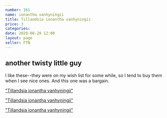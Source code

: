 ```yaml
---
number: 161
name: ionantha vanhyningii
title: Tillandsia ionantha vanhyningii
price: 3
categories: 
date: 2020-08-28 12:00
layout: page
seller: FTN
---
```

## another twisty little guy

I like these--they were on my wish list for some while, so I tend to buy them when I see nice ones. And this one was a bargain.

["Tillandsia ionantha vanhyningii"](/i/IMG_0862.jpeg "Tillandsia ionantha vanhyningii")

["Tillandsia ionantha vanhyningii"](/i/IMG_0863.jpeg "Tillandsia ionantha vanhyningii")

["Tillandsia ionantha vanhyningii"](/i/IMG_0864.jpeg "Tillandsia ionantha vanhyningii")
